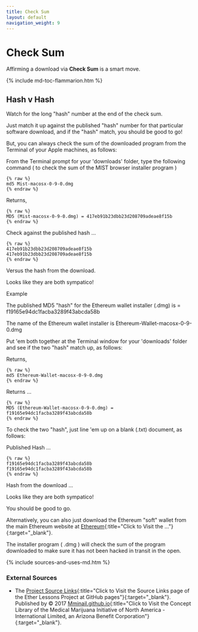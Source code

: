 ```yaml
---
title: Check Sum
layout: default
navigation_weight: 9
---
```

# Check Sum

Affirming a download via **Check Sum** is a smart move.

{% include md-toc-flammarion.htm %}

## Hash v Hash

Watch for the long "hash" number at the end of the check sum.

Just match it up against the published "hash" number for that particular software download, and if the "hash" match, you should be good to go!

But, you can always check the sum of the downloaded program from the Terminal of your Apple machines, as follows:

From the Terminal prompt for your 'downloads' folder, type the following command ( to check the sum of the MIST browser installer program )

```liquid
{% raw %}
md5 Mist-macosx-0-9-0.dmg
{% endraw %}
```

Returns,

```liquid
{% raw %}
MD5 (Mist-macosx-0-9-0.dmg) = 417eb91b23dbb23d208709adeae8f15b
{% endraw %}
```

Check against the published hash ...

```liquid
{% raw %}
417eb91b23dbb23d208709adeae8f15b
417eb91b23dbb23d208709adeae8f15b
{% endraw %}
```

Versus the hash from the download.

Looks like they are both sympatico!

Example

The published MD5 "hash" for the Ethereum wallet installer (.dmg) is = f19165e94dc1facba3289f43abcda58b

The name of the Ethereum wallet installer is Ethereum-Wallet-macosx-0-9-0.dmg

Put 'em both together at the Terminal window for your 'downloads' folder and see if the two "hash" match up, as follows:

Returns,

```liquid
{% raw %}
md5 Ethereum-Wallet-macosx-0-9-0.dmg
{% endraw %}
```

Returns ...

```liquid
{% raw %}
MD5 (Ethereum-Wallet-macosx-0-9-0.dmg) = f19165e94dc1facba3289f43abcda58b
{% endraw %}
```

To check the two "hash", just line 'em up on a blank (.txt) document, as follows:

Published Hash ...

```liquid
{% raw %}
f19165e94dc1facba3289f43abcda58b
f19165e94dc1facba3289f43abcda58b
{% endraw %}
```

Hash from the download ...

Looks like they are both sympatico!

You should be good to go.

Alternatively, you can also just download the Ethereum "soft" wallet from the main Ethereum website at [Ethereum](https://www.ethereum.org/){:title="Click to Visit the ..."}{:target="_blank"}.

The installer program ( .dmg ) will check the sum of the program downloaded to make sure it has not been hacked in transit in the open.

{% include sources-and-uses-md.htm %}

### External Sources

- The [Project Source Links](https://mminail.github.io/Ether/Source-Ether-Links.htm){:title="Click to Visit the Source Links page of the Ether Lessons Project at GitHub pages"}{:target="_blank"}. Published by © 2017 [Mminail.github.io](https://mminail.github.io/){:title="Click to Visit the Concept Library of the Medical Marijuana Initiative of North America - International Limited, an Arizona Benefit Corporation"}{:target="_blank"}.

